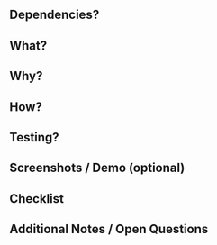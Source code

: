 ## Dependencies?
<!-- If there’s any other PR that should be merged before yours. -->

## What?
<!-- Briefly describe what changes you made. -->

## Why?
<!-- Explain why these changes were made and what problem they solve. -->

## How?
<!-- (Optional) Summarize how you implemented them or major design decisions. -->

## Testing?
<!-- Describe how you tested this: steps, test cases, results. -->

## Screenshots / Demo (optional)
<!-- Include before/after screenshots or short demo GIFs if applicable. -->

## Checklist
<!-- Include system-specific checklists (e.g., software, firmware, hardware, mechanical, or mission configs) to ensure all critical robotics components are reviewed before merging.-->

## Additional Notes / Open Questions
<!-- Limitations, follow-ups, or questions for reviewers. -->